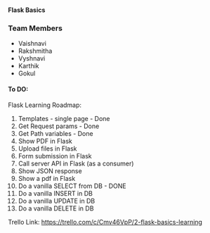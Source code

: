 


#### Flask Basics

### Team Members
- Vaishnavi
- Rakshmitha
- Vyshnavi
- Karthik
- Gokul


#### To DO:
Flask Learning Roadmap:
1. Templates - single page - Done
2. Get Request params - Done
3. Get Path variables - Done
4. Show PDF in Flask
5. Upload files in Flask
6. Form submission in Flask
7. Call server API in Flask (as a consumer)
8. Show JSON response
9. Show a pdf in Flask
10. Do a vanilla SELECT from DB  - DONE
11. Do a vanilla INSERT in DB
12. Do a vanilla UPDATE in DB
13. Do a vanilla DELETE in DB

Trello Link:
https://trello.com/c/Cmv46VpP/2-flask-basics-learning
